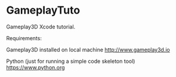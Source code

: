 # GameplayTuto

Gameplay3D Xcode tutorial.

Requirements:

Gameplay3D installed on local machine
http://www.gameplay3d.io

Python (just for running a simple code skeleton tool)
https://www.python.org